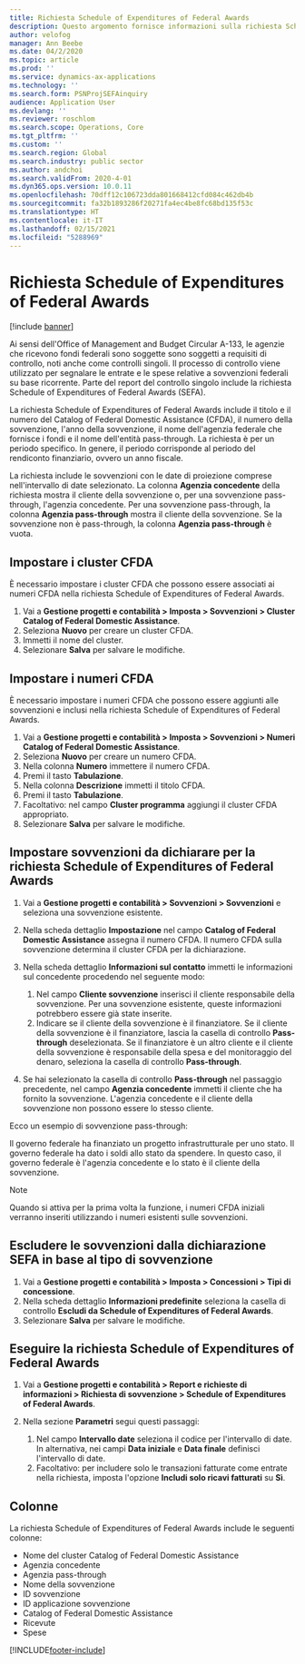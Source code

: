 ```yaml
---
title: Richiesta Schedule of Expenditures of Federal Awards
description: Questo argomento fornisce informazioni sulla richiesta Schedule of Expenditures of Federal Awards.
author: velofog
manager: Ann Beebe
ms.date: 04/2/2020
ms.topic: article
ms.prod: ''
ms.service: dynamics-ax-applications
ms.technology: ''
ms.search.form: PSNProjSEFAinquiry
audience: Application User
ms.devlang: ''
ms.reviewer: roschlom
ms.search.scope: Operations, Core
ms.tgt_pltfrm: ''
ms.custom: ''
ms.search.region: Global
ms.search.industry: public sector
ms.author: andchoi
ms.search.validFrom: 2020-4-01
ms.dyn365.ops.version: 10.0.11
ms.openlocfilehash: 70dff12c106723dda801668412cfd084c462db4b
ms.sourcegitcommit: fa32b1893286f20271fa4ec4be8fc68bd135f53c
ms.translationtype: HT
ms.contentlocale: it-IT
ms.lasthandoff: 02/15/2021
ms.locfileid: "5288969"
---
```

# <a name="schedule-of-expenditures-of-federal-awards-inquiry"></a>Richiesta Schedule of Expenditures of Federal Awards

[!include [banner](../includes/banner.md)]

Ai sensi dell'Office of Management and Budget Circular A-133, le agenzie che ricevono fondi federali sono soggette sono soggetti a requisiti di controllo, noti anche come controlli singoli. Il processo di controllo viene utilizzato per segnalare le entrate e le spese relative a sovvenzioni federali su base ricorrente. Parte del report del controllo singolo include la richiesta Schedule of Expenditures of Federal Awards (SEFA).

La richiesta Schedule of Expenditures of Federal Awards include il titolo e il numero del Catalog of Federal Domestic Assistance (CFDA), il numero della sovvenzione, l'anno della sovvenzione, il nome dell'agenzia federale che fornisce i fondi e il nome dell'entità pass-through. La richiesta è per un periodo specifico. In genere, il periodo corrisponde al periodo del rendiconto finanziario, ovvero un anno fiscale.

La richiesta include le sovvenzioni con le date di proiezione comprese nell'intervallo di date selezionato. La colonna **Agenzia concedente** della richiesta mostra il cliente della sovvenzione o, per una sovvenzione pass-through, l'agenzia concedente. Per una sovvenzione pass-through, la colonna **Agenzia pass-through** mostra il cliente della sovvenzione. Se la sovvenzione non è pass-through, la colonna **Agenzia pass-through** è vuota.

## <a name="set-up-the-cfda-clusters"></a>Impostare i cluster CFDA

È necessario impostare i cluster CFDA che possono essere associati ai numeri CFDA nella richiesta Schedule of Expenditures of Federal Awards.

1. Vai a **Gestione progetti e contabilità \> Imposta \> Sovvenzioni \> Cluster Catalog of Federal Domestic Assistance**.
2. Seleziona **Nuovo** per creare un cluster CFDA.
3. Immetti il nome del cluster.
4. Selezionare **Salva** per salvare le modifiche.

## <a name="set-up-cfda-numbers"></a>Impostare i numeri CFDA

È necessario impostare i numeri CFDA che possono essere aggiunti alle sovvenzioni e inclusi nella richiesta Schedule of Expenditures of Federal Awards.

1. Vai a **Gestione progetti e contabilità \> Imposta \> Sovvenzioni \> Numeri Catalog of Federal Domestic Assistance**.
2. Seleziona **Nuovo** per creare un numero CFDA.
3. Nella colonna **Numero** immettere il numero CFDA.
4. Premi il tasto **Tabulazione**.
5. Nella colonna **Descrizione** immetti il titolo CFDA.
6. Premi il tasto **Tabulazione**.
7. Facoltativo: nel campo **Cluster programma** aggiungi il cluster CFDA appropriato.
8. Selezionare **Salva** per salvare le modifiche.

## <a name="set-up-grants-to-report-for-the-schedule-of-expenditures-of-federal-awards-inquiry"></a>Impostare sovvenzioni da dichiarare per la richiesta Schedule of Expenditures of Federal Awards

1. Vai a **Gestione progetti e contabilità \> Sovvenzioni \> Sovvenzioni** e seleziona una sovvenzione esistente.
2. Nella scheda dettaglio **Impostazione** nel campo **Catalog of Federal Domestic Assistance** assegna il numero CFDA. Il numero CFDA sulla sovvenzione determina il cluster CFDA per la dichiarazione.
3. Nella scheda dettaglio **Informazioni sul contatto** immetti le informazioni sul concedente procedendo nel seguente modo:

    1. Nel campo **Cliente sovvenzione** inserisci il cliente responsabile della sovvenzione. Per una sovvenzione esistente, queste informazioni potrebbero essere già state inserite.
    2. Indicare se il cliente della sovvenzione è il finanziatore. Se il cliente della sovvenzione è il finanziatore, lascia la casella di controllo **Pass-through** deselezionata. Se il finanziatore è un altro cliente e il cliente della sovvenzione è responsabile della spesa e del monitoraggio del denaro, seleziona la casella di controllo **Pass-through**.

4. Se hai selezionato la casella di controllo **Pass-through** nel passaggio precedente, nel campo **Agenzia concedente** immetti il cliente che ha fornito la sovvenzione. L'agenzia concedente e il cliente della sovvenzione non possono essere lo stesso cliente.

Ecco un esempio di sovvenzione pass-through:

Il governo federale ha finanziato un progetto infrastrutturale per uno stato. Il governo federale ha dato i soldi allo stato da spendere. In questo caso, il governo federale è l'agenzia concedente e lo stato è il cliente della sovvenzione.

> [!NOTE] 
> Quando si attiva per la prima volta la funzione, i numeri CFDA iniziali verranno inseriti utilizzando i numeri esistenti sulle sovvenzioni.

## <a name="exclude-grants-from-sefa-reporting-based-on-the-grant-type"></a>Escludere le sovvenzioni dalla dichiarazione SEFA in base al tipo di sovvenzione

1. Vai a **Gestione progetti e contabilità \> Imposta \> Concessioni \> Tipi di concessione**.
2. Nella scheda dettaglio **Informazioni predefinite** seleziona la casella di controllo **Escludi da Schedule of Expenditures of Federal Awards**.
3. Selezionare **Salva** per salvare le modifiche.

## <a name="run-the-schedule-of-expenditures-of-federal-awards-inquiry"></a>Eseguire la richiesta Schedule of Expenditures of Federal Awards

1. Vai a **Gestione progetti e contabilità \> Report e richieste di informazioni \> Richiesta di sovvenzione \> Schedule of Expenditures of Federal Awards**.
2. Nella sezione **Parametri** segui questi passaggi:

    1. Nel campo **Intervallo date** seleziona il codice per l'intervallo di date. In alternativa, nei campi **Data iniziale** e **Data finale** definisci l'intervallo di date.
    2. Facoltativo: per includere solo le transazioni fatturate come entrate nella richiesta, imposta l'opzione **Includi solo ricavi fatturati** su **Sì**.

## <a name="columns"></a>Colonne

La richiesta Schedule of Expenditures of Federal Awards include le seguenti colonne:

- Nome del cluster Catalog of Federal Domestic Assistance
- Agenzia concedente
- Agenzia pass-through
- Nome della sovvenzione
- ID sovvenzione
- ID applicazione sovvenzione
- Catalog of Federal Domestic Assistance
- Ricevute
- Spese


[!INCLUDE[footer-include](../includes/footer-banner.md)]